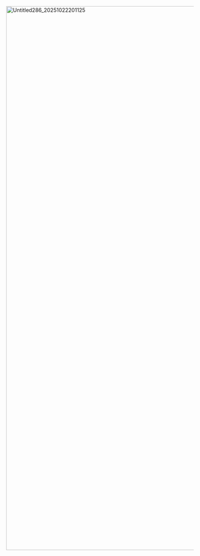 
<img width="1430" height="1459" alt="Untitled286_20251022201125" src="https://github.com/user-attachments/assets/ac7e8582-d3c8-4ee6-bcda-5ece0dee7d09" />
